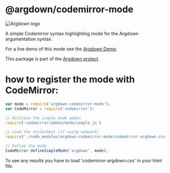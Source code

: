 # @argdown/codemirror-mode

![Argdown logo](https://raw.githubusercontent.com/christianvoigt/argdown/HEAD/argdown-arrow.png?sanitize=true "Argdown logo")

A simple Codemirror syntax highlighting mode for the Argdown argumentation syntax.

For a live demo of this mode see the [Argdown Demo](https://argdown.org/sandbox).

This package is part of the [Argdown project](https://argdown.org).

# how to register the mode with CodeMirror:

```javascript
var mode = require('argdown-codemirror-mode');
var CodeMirror = require('codemirror');

// Activate the simple mode addon
require('codemirror/addon/mode/simple.js')

// Load the stylesheet (if using webpack)
require('./node_modules/argdown-codemirror-mode/codemirror-argdown.css')

// Define the mode
CodeMirror.defineSimpleMode('argdown', mode);
```

To see any results you have to load 'codemirror-argdown.css' in your html file.
